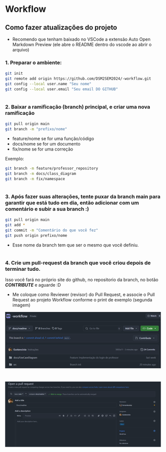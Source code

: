 # Workflow

## Como fazer atualizações do projeto

- Recomendo que tenham baixado no VSCode a extensão Auto Open Markdown Preview (ele abre o README dentro do vscode ao abrir o arquivo)

### 1. Preparar o ambiente:

```sh
git init
git remote add origin https://github.com/DSM2SEM2024/-workflow.git
git config --local user.name "Seu nome"
git config --local user.email "Seu email DO GITHUB"
```
#

### 2. Baixar a ramificação (branch) principal, e criar uma nova ramificação
```sh
git pull origin main
git branch -m "prefixo/nome"
```

- feature/nome se for uma função/código
- docs/nome se for um documento
- fix/nome se for uma correção

Exemplo:
```sh
git branch -m feature/professor_repository
git branch -m docs/class_diagram
git branch -m fix/namespace
```

#

### 3. Após fazer suas alterações, tente puxar da branch main para garantir que está tudo em dia, então adicionar com um comentário e subir a sua branch :)
```sh
git pull origin main
git add *
git commit -m "Comentário do que você fez"
git push origin prefixo/nome
```

- Esse nome da branch tem que ser o mesmo que você definiu.

#

### 4. Crie um pull-request da branch que você criou depois de terminar tudo.

Isso você fará no próprio site do github, no repositorio da branch, no botão ***CONTRIBUTE*** e aguarde :D

- Me coloque como Reviewer (revisor) do Pull Request, e associe o Pull Request ao projeto Workflow conforme o print de exemplo (segunda imagem)

![Captura de tela do repositório remoto no Github, com ênfase no botão de criar Pull-Request](./docs/readme/image1.png)

#

![Captura de tela do repositório remoto no Github, na tela de Pull Request](./docs/readme/image2.png)